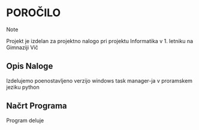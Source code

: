 # POROČILO
>[!NOTE]
>Projekt je izdelan za projektno nalogo pri projektu Informatika v 1. letniku na Gimnaziji Vič
## Opis Naloge
Izdelujemo poenostavljeno verzijo windows task manager-ja v proramskem jeziku python
## Načrt Programa
Program deluje 
